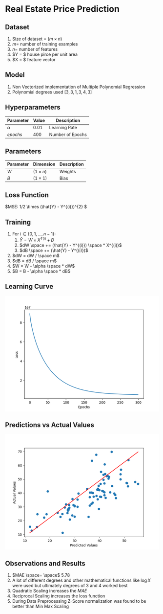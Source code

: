 # Real Estate Price Prediction

## Dataset

1. Size of dataset = $( m \times n)$
2. $m =$ number of training examples
3. $n =$ number of features
4. $Y = $ house pirce per unit area
5. $X = $ feature vector
   
## Model

1. Non Vectorized implementation of Multiple Polynomial Regression
2. Polynomial degrees used $[3, 3, 1, 3, 4, 3]$

## Hyperparameters

| Parameter | Value | Description |
|-----------|-------|-------------|
| $\alpha$  | 0.01  | Learning Rate |
| $epochs$  | 400   | Number of Epochs |

## Parameters

| Parameter | Dimension    | Description |
|-----------|--------------|-------------|
| $W$     | $(1 \times n)$   | Weights |
| $B$       | $(1 \times 1)$   | Bias |

## Loss Function
$MSE: 1/2 \times (\hat{Y} - Y^{(i)})^{2} $

## Training
1. For $\text{i} \in \{0, 1, \ldots, n - 1\}$:
   1. $\hat{Y} = W \times X^{T(i)} + B$
   2. $dW \space += (\hat{Y} - Y^{(i)}) \space * X^{(i)}$
   3. $dB \space += (\hat{Y} - Y^{(i)})$
2. $dW = dW / \space m$
3. $dB = dB / \space m$
4. $W = W - \alpha \space * dW$
5. $B = B - \alpha \space * dB$

## Learning Curve
![Learning Curve](Loss_vs_Epoch.png)

## Predictions vs Actual Values
![predictions](Predicted_vs_Target.png)

## Observations and Results

1. $MAE \space= \space$ 5.78
2. A lot of different degrees and other mathematical functions like $\log X$ were used but ultimately degrees of 3 and 4 worked best
3. Quadratic Scaling increases the $MAE$
4. Reciprocal Scaling increases the loss function
5. During Data Preprocessing Z-Score normalization was found to be better than Min Max Scaling

